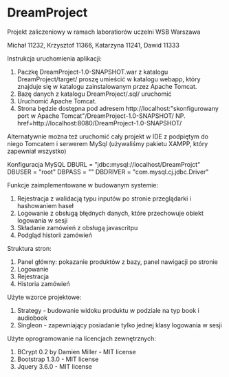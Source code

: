 # DreamProject
Projekt zaliczeniowy w ramach laboratiorów uczelni WSB Warszawa

Michał 11232, Krzysztof 11366, Katarzyna 11241, Dawid 11333

Instrukcja uruchomienia aplikacji:

1. Paczkę DreamProject-1.0-SNAPSHOT.war z katalogu DreamProject/target/ proszę umieścić w katalogu webapp, który znajduje się w katalogu zainstalowanym przez Apache Tomcat.
2. Bazę danych z katalogu DreamProject/.sql/ uruchomić
3. Uruchomić Apache Tomcat.
4. Strona będzie dostępna pod adresem http://localhost:"skonfigurowany port w Apache Tomcat"/DreamProject-1.0-SNAPSHOT/
   NP. href=http://localhost:8080/DreamProject-1.0-SNAPSHOT/

Alternatywnie można też uruchomić cały projekt w IDE z podpiętym do niego Tomcatem i serwerem MySql (używaliśmy pakietu XAMPP, który zapewniał wszystko)

Konfiguracja MySQL
DBURL = "jdbc:mysql://localhost/DreamProjct"
DBUSER = "root"
DBPASS = ""
DBDRIVER = "com.mysql.cj.jdbc.Driver"


Funkcje zaimplementowane w budowanym systemie:
1. Rejestracja z walidacją typu inputów po stronie przeglądarki i hashowaniem haseł
2. Logowanie z obsługą błędnych danych, które przechowuje obiekt logowania w sesji
3. Składanie zamówień z obsługą javascritpu
4. Podgląd historii zamówień

Struktura stron:
1. Panel główny: pokazanie produktów z bazy, panel nawigacji po stronie
2. Logowanie 
3. Rejestracja
4. Historia zamówień

Użyte wzorce projektowe:
1. Strategy - budowanie widoku produktu w podziale na typ book i audiobook
2. Singleon - zapewniający posiadanie tylko jednej klasy logowania w sesji

Użyte oprogramowanie na licencjach zewnętrznych:
1. BCrypt 0.2 by Damien Miller - MIT license
2. Bootstrap 1.3.0 - MIT license
3. Jquery 3.6.0 - MIT license
